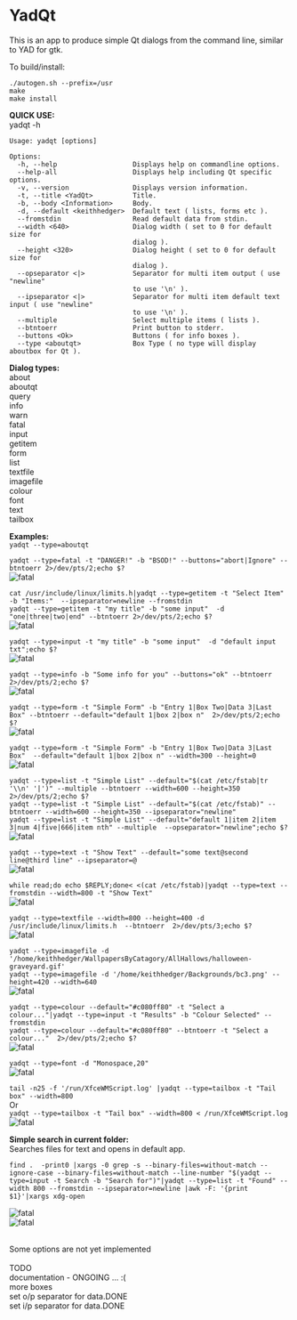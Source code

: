 # YadQt
This is an app to produce simple Qt dialogs from the command line, similar to YAD for gtk.<br>

To build/install:
```console
./autogen.sh --prefix=/usr
make
make install
```

**QUICK USE:** <br>
yadqt -h
```console
Usage: yadqt [options]

Options:
  -h, --help                   Displays help on commandline options.
  --help-all                   Displays help including Qt specific options.
  -v, --version                Displays version information.
  -t, --title <YadQt>          Title.
  -b, --body <Information>     Body.
  -d, --default <keithhedger>  Default text ( lists, forms etc ).
  --fromstdin                  Read default data from stdin.
  --width <640>                Dialog width ( set to 0 for default size for
                               dialog ).
  --height <320>               Dialog height ( set to 0 for default size for
                               dialog ).
  --opseparator <|>            Separator for multi item output ( use "newline"
                               to use '\n' ).
  --ipseparator <|>            Separator for multi item default text input ( use "newline"
                               to use '\n' ).
  --multiple                   Select multiple items ( lists ).
  --btntoerr                   Print button to stderr.
  --buttons <Ok>               Buttons ( for info boxes ).
  --type <aboutqt>             Box Type ( no type will display aboutbox for Qt ).
````

**Dialog types:**<br>
about<br>
aboutqt<br>
query<br>
info<br>
warn<br>
fatal<br>
input<br>
getitem<br>
form<br>
list<br>
textfile<br>
imagefile<br>
colour<br>
font<br>
text<br>
tailbox<br>

**Examples:**<br>
````yadqt --type=aboutqt````<br>

````yadqt --type=fatal -t "DANGER!" -b "BSOD!" --buttons="abort|Ignore" --btntoerr 2>/dev/pts/2;echo $?````<br>
![fatal](screenshots/fatal.png "yadqt --type=fatal")<br>

````cat /usr/include/linux/limits.h|yadqt --type=getitem -t "Select Item" -b "Items:"  --ipseparator=newline --fromstdin````<br>
````yadqt --type=getitem -t "my title" -b "some input"  -d "one|three|two|end" --btntoerr 2>/dev/pts/2;echo $?````<br>
![fatal](screenshots/getitem.png "yadqt --type=getitem")<br>

````yadqt --type=input -t "my title" -b "some input"  -d "default input txt";echo $?````<br>
![fatal](screenshots/input.png "yadqt --type=input")<br>

````yadqt --type=info -b "Some info for you" --buttons="ok" --btntoerr 2>/dev/pts/2;echo $?````<br>
![fatal](screenshots/info.png "yadqt \--type=info")<br>

````yadqt --type=form -t "Simple Form" -b "Entry 1|Box Two|Data 3|Last Box" --btntoerr --default="default 1|box 2|box n"  2>/dev/pts/2;echo $?````<br>
![fatal](screenshots/form.png "yadqt --type=form")<br>

````yadqt --type=form -t "Simple Form" -b "Entry 1|Box Two|Data 3|Last Box"  --default="default 1|box 2|box n" --width=300 --height=0````<br>
![fatal](screenshots/form2.png "yadqt --type=form")<br>

````yadqt --type=list -t "Simple List" --default="$(cat /etc/fstab|tr '\\n' '|')" --multiple --btntoerr --width=600 --height=350 2>/dev/pts/2;echo $?````<br>
````yadqt --type=list -t "Simple List" --default="$(cat /etc/fstab)" --btntoerr --width=600 --height=350 --ipseparator="newline"````<br>
````yadqt --type=list -t "Simple List" --default="default 1|item 2|item 3|num 4|five|666|item nth" --multiple  --opseparator="newline";echo $?````<br>
![fatal](screenshots/list1.png "yadqt --type=list")<br>

````yadqt --type=text -t "Show Text" --default="some text@second line@third line" --ipseparator=@````<br>
![fatal](screenshots/text1.png "yadqt --type=text")<br>

````while read;do echo $REPLY;done< <(cat /etc/fstab)|yadqt --type=text --fromstdin --width=800 -t "Show Text"````<br>
![fatal](screenshots/text2.png "yadqt --type=text")<br>

````yadqt --type=textfile --width=800 --height=400 -d /usr/include/linux/limits.h  --btntoerr  2>/dev/pts/3;echo $?````<br>
![fatal](screenshots/textfile.png "yadqt --type=textfile")<br>

````yadqt --type=imagefile -d '/home/keithhedger/WallpapersByCatagory/AllHallows/halloween-graveyard.gif'````<br>
````yadqt --type=imagefile -d '/home/keithhedger/Backgrounds/bc3.png' --height=420 --width=640````<br>
![fatal](screenshots/image.png "yadqt --type=imagefile")<br>

````yadqt --type=colour --default="#c080ff80" -t "Select a colour..."|yadqt --type=input -t "Results" -b "Colour Selected" --fromstdin````<br>
````yadqt --type=colour --default="#c080ff80" --btntoerr -t "Select a colour..."  2>/dev/pts/2;echo $?````<br>
![fatal](screenshots/colour.png "yadqt --type=colour")<br>

````yadqt --type=font -d "Monospace,20"````<br>
![fatal](screenshots/font.png "yadqt --type=font")<br>

```tail -n25 -f '/run/XfceWMScript.log' |yadqt --type=tailbox -t "Tail box" --width=800```<br>
Or<br>
```yadqt --type=tailbox -t "Tail box" --width=800 < /run/XfceWMScript.log```<br>
![fatal](screenshots/tailbox.png "yadqt --type=tailbox")<br>

**Simple search in current folder:**<br>
Searches files for text and opens in default app.
```console
find .  -print0 |xargs -0 grep -s --binary-files=without-match --ignore-case --binary-files=without-match --line-number "$(yadqt --type=input -t Search -b "Search for")"|yadqt --type=list -t "Found" --width 800 --fromstdin --ipseparator=newline |awk -F: '{print $1}'|xargs xdg-open
````
![fatal](screenshots/search1.png "Search example")<br>
![fatal](screenshots/search2.png "Search example")<br>

<br>
Some options are not yet implemented<br>
<br>
TODO<br>
documentation - ONGOING ... :(<br>
more boxes<br>
set o/p separator for data.DONE<br>
set i/p separator for data.DONE<br>
